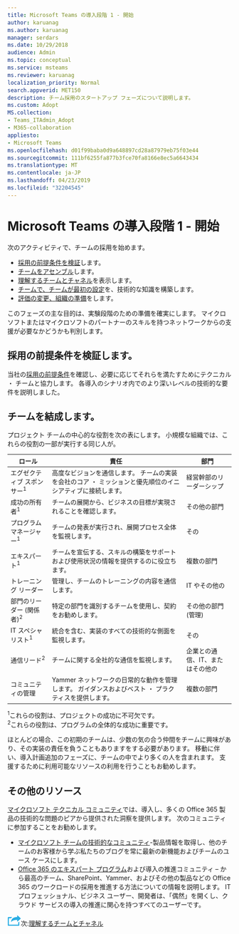 ```yaml
---
title: Microsoft Teams の導入段階 1 - 開始
author: karuanag
ms.author: karuanag
manager: serdars
ms.date: 10/29/2018
audience: Admin
ms.topic: conceptual
ms.service: msteams
ms.reviewer: karuanag
localization_priority: Normal
search.appverid: MET150
description: チーム採用のスタートアップ フェーズについて説明します。
ms.custom: Adopt
MS.collection:
- Teams_ITAdmin_Adopt
- M365-collaboration
appliesto:
- Microsoft Teams
ms.openlocfilehash: d01f99baba0d9a648897cd28a87979eb75f03e44
ms.sourcegitcommit: 111bf6255fa877b3fce70fa8166e8ec5a6643434
ms.translationtype: MT
ms.contentlocale: ja-JP
ms.lasthandoff: 04/23/2019
ms.locfileid: "32204545"
---
```

# <a name="microsoft-teams-adoption-phase-1---start"></a>Microsoft Teams の導入段階 1 - 開始

次のアクティビティで、チームの採用を始めます。

- [採用の前提条件を検証](#validate-adoption-prerequisites)します。
- [チームをアセンブル](#assemble-your-team)します。
- [理解するチームとチャネル](teams-adoption-understand-teams-and-channels.md)を表示します。
- [チームで、チームが最初の設定](teams-adoption-your-first-teams.md)を、技術的な知識を構築します。
- [評価の変更、組織の準備](teams-adoption-assess-readiness.md)をします。

このフェーズの主な目的は、実験段階のための準備を確実にします。 マイクロソフトまたはマイクロソフトのパートナーのスキルを持つネットワークからの支援が必要なかどうかも判別します。  

## <a name="validate-adoption-prerequisites"></a>採用の前提条件を検証します。

当社の[採用の前提条件](teams-adoption-get-started.md#adoption-prerequisites)を確認し、必要に応じてそれらを満たすためにテクニカル ・ チームと協力します。 各導入のシナリオ内でのより深いレベルの技術的な要件を説明しました。

## <a name="assemble-your-team"></a>チームを結成します。

プロジェクト チームの中心的な役割を次の表にします。 小規模な組織では、これらの役割の一部が実行する同じ人が。

| ロール | 責任 | 部門 |
| ---- | ---------------- | ---------- |
| エグゼクティブ スポンサー<sup>1</sup> | 高度なビジョンを通信します。 チームの実装を会社のコア ・ ミッションと優先順位のイニシアティブに接続します。 | 経営幹部のリーダーシップ |
| 成功の所有者<sup>1</sup> | チームの展開から、ビジネスの目標が実現されることを確認します。 | その他の部門 |
| プログラム マネージャー<sup>1</sup> | チームの発表が実行され、展開プロセス全体を監視します。 | その |
| エキスパート<sup>1</sup> | チームを宣伝する、スキルの構築をサポートおよび使用状況の情報を提供するのに役立ちます。 | 複数の部門 |
| トレーニング リーダー | 管理し、チームのトレーニングの内容を通信します。 | IT やその他の |
| 部門のリーダー (関係者)<sup>2</sup> | 特定の部門を識別するチームを使用し、契約をお勧めします。 | その他の部門 (管理) |
| IT スペシャ リスト<sup>1</sup> | 統合を含む、実装のすべての技術的な側面を監視します。 | その |
| 通信リード<sup>2</sup> | チームに関する全社的な通信を監視します。 | 企業との通信、IT、またはその他の |
| コミュニティの管理 | Yammer ネットワークの日常的な動作を管理します。 ガイダンスおよびベスト ・ プラクティスを提供します。 | 複数の部門 |

<sup>1</sup>これらの役割は、プロジェクトの成功に不可欠です。</br>
<sup>2</sup>これらの役割は、プログラムの全体的な成功に重要です。

ほとんどの場合、この初期のチームは、少数の気の合う仲間をチームに興味があり、その実装の責任を負うこともありますをする必要があります。 移動に伴い、導入計画追加のフェーズに、チームの中でより多くの人を含まれます。 支援するために利用可能なリソースの利用を行うこともお勧めします。 

## <a name="additional-resources"></a>その他のリソース

[マイクロソフト テクニカル コミュニティ](https://aka.ms/TechCommunity)では、導入し、多くの Office 365 製品の技術的な問題のピアから提供された洞察を提供します。 次のコミュニティに参加することをお勧めします。

- [マイクロソフト チームの技術的なコミュニティ](https://aka.ms/TeamsCommunity)-製品情報を取得し、他のチームのお客様から学ぶ私たちのブログを常に最新の新機能およびチームのユース ケースにします。 
- [Office 365 のエキスパート プログラム](https://aka.ms/O365Champions)および導入の推進コミュニティ – から最高のチーム、SharePoint、Yammer、およびその他の製品などの Office 365 のワークロードの採用を推進する方法についての情報を説明します。 IT プロフェッショナル、ビジネス ユーザー、開発者は、「偶然」を開くし、クラウド サービスの導入の推進に関心を持つすべてのユーザーです。  


![次の手順を実行アイコン](media/teams-adoption-next-icon.png)次:[理解するチームとチャネル](teams-adoption-understand-teams-and-channels.md)